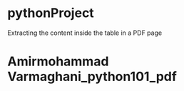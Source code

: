 # pythonProject
Extracting the content inside the table in a PDF page
# Amirmohammad Varmaghani_python101_pdf
